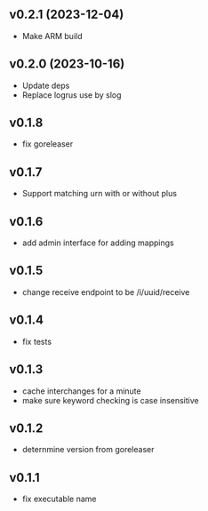 v0.2.1 (2023-12-04)
-------------------------
 * Make ARM build

v0.2.0 (2023-10-16)
-------------------------
 * Update deps
 * Replace logrus use by slog

v0.1.8
----------
 * fix goreleaser

v0.1.7
----------
 * Support matching urn with or without plus

v0.1.6
----------
 * add admin interface for adding mappings

v0.1.5
----------
 * change receive endpoint to be /i/uuid/receive

v0.1.4
----------
 * fix tests

v0.1.3
----------
 * cache interchanges for a minute
 * make sure keyword checking is case insensitive

v0.1.2
----------
 * deternmine version from goreleaser

v0.1.1
----------
 * fix executable name

